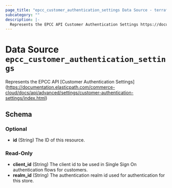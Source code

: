 ```yaml
---
page_title: "epcc_customer_authentication_settings Data Source - terraform-provider-epcc"
subcategory: ""
description: |-
  Represents the EPCC API Customer Authentication Settings https://documentation.elasticpath.com/commerce-cloud/docs/api/advanced/settings/customer-authentication-settings/index.html
---
```


# Data Source `epcc_customer_authentication_settings`

Represents the EPCC API [Customer Authentication Settings] (https://documentation.elasticpath.com/commerce-cloud/docs/api/advanced/settings/customer-authentication-settings/index.html)



<!-- schema generated by tfplugindocs -->
## Schema

### Optional

- **id** (String) The ID of this resource.

### Read-Only

- **client_id** (String) The client id to be used in Single Sign On authentication flows for customers.
- **realm_id** (String) The authentication realm id used for authentication for this store.

